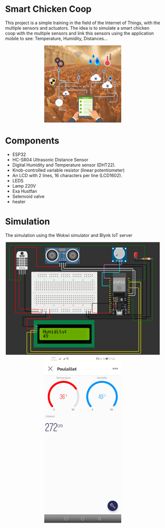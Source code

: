 # Smart Chicken Coop
This project is a simple training in the field of the Internet of Things,
with the multiple sensors and actuators.
The idea is to simulate a smart chicken coop with the multiple sensors 
and link this sensors using the application mobile to see: Temperature, Humidity, Distances...
<div align="center">
    <img src="/Images/Chicken-farm-flow-chart800x800.jpg" width="250px"</img>
</div>

# Components

* ESP32
* HC-SR04 Ultrasonic Distance Sensor
* Digital Humidity and Temperature sensor (DHT22).
* Knob-controlled variable resistor (linear potentiometer)
* An LCD with 2 lines, 16 characters per line (LCD1602).
* LEDS
* Lamp 220V
* Exa Hustfan
* Selenvoid valve
* heater

# Simulation

The simulation using the Wokwi simulator and Blynk IoT server
<div align="center">
    <img src="/Images/Capture d’écran_2023-12-01_19-17-46.png" width="500px"</img>
    <img src="/Images/Screenshot_20231201_192349_cloud.blynk.jpg" width="250px"</img>
</div>

